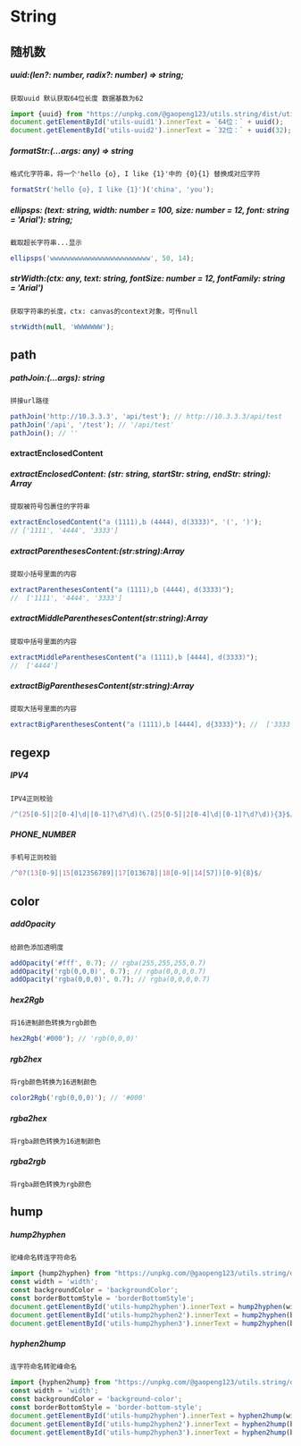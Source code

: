 # String

## 随机数

##### uuid:(len?: number, radix?: number) => string;

`获取uuid 默认获取64位长度 数据基数为62`

<!--
{
    html: '<div id="utils-uuid1"></div><div id="utils-uuid2"></div>'
}
-->

````js
import {uuid} from "https://unpkg.com/@gaopeng123/utils.string/dist/utils.string.esm.js";
document.getElementById('utils-uuid1').innerText = `64位：` + uuid();
document.getElementById('utils-uuid2').innerText = `32位：` + uuid(32);
````

##### formatStr:(...args: any) => string

`格式化字符串，将一个'hello {o}, I like {1}'中的 {0}{1} 替换成对应字符`

```typescript
formatStr('hello {o}, I like {1}')('china', 'you');
```

##### ellipsps: (text: string, width: number = 100, size: number = 12, font: string = 'Arial'): string;

`截取超长字符串...显示`

```typescript
ellipsps('wwwwwwwwwwwwwwwwwwwwwwwww', 50, 14);
```

##### strWidth:(ctx: any, text: string, fontSize: number = 12, fontFamily: string = 'Arial')

`获取字符串的长度，ctx: canvas的context对象，可传null`

```typescript
strWidth(null, 'WWWWWWW');
```

## path

##### pathJoin:(...args): string

`拼接url路径`

```typescript
pathJoin('http://10.3.3.3', 'api/test'); // http://10.3.3.3/api/test
pathJoin('/api', '/test'); // '/api/test'
pathJoin(); // ''
```

#### extractEnclosedContent

##### extractEnclosedContent: (str: string, startStr: string, endStr: string): Array<string>

`提取被符号包裹住的字符串`

```typescript
extractEnclosedContent("a (1111),b (4444), d(3333)", '(', ')'); 
// ['1111', '4444', '3333']
```

##### extractParenthesesContent:(str:string):Array<string>

`提取小括号里面的内容`

```typescript
extractParenthesesContent("a (1111),b (4444), d(3333)"); 
//  ['1111', '4444', '3333']
```

##### extractMiddleParenthesesContent(str:string):Array<string>

`提取中括号里面的内容`

```typescript
extractMiddleParenthesesContent("a (1111),b [4444], d(3333)");
//  ['4444']
```

##### extractBigParenthesesContent(str:string):Array<string>

`提取大括号里面的内容`

```typescript
extractBigParenthesesContent("a (1111),b [4444], d{3333}"); //  ['3333']
```

## regexp

##### IPV4

`IPV4正则校验`

```typescript
/^(25[0-5]|2[0-4]\d|[0-1]?\d?\d)(\.(25[0-5]|2[0-4]\d|[0-1]?\d?\d)){3}$/
```

##### PHONE_NUMBER

`手机号正则校验`

```typescript
/^0?(13[0-9]|15[012356789]|17[013678]|18[0-9]|14[57])[0-9]{8}$/
```

## color

##### addOpacity

`给颜色添加透明度`

```typescript
addOpacity('#fff', 0.7); // rgba(255,255,255,0.7)
addOpacity('rgb(0,0,0)', 0.7); // rgba(0,0,0,0.7)
addOpacity('rgba(0,0,0)', 0.7); // rgba(0,0,0,0.7)
```

##### hex2Rgb

`将16进制颜色转换为rgb颜色`

```typescript
hex2Rgb('#000'); // 'rgb(0,0,0)'
```

##### rgb2hex

`将rgb颜色转换为16进制颜色`

```typescript
color2Rgb('rgb(0,0,0)'); // '#000'
```

##### rgba2hex

`将rgba颜色转换为16进制颜色`

##### rgba2rgb

`将rgba颜色转换为rgb颜色`

## hump

##### hump2hyphen

`驼峰命名转连字符命名`

<!--
{
    html: '<div id="utils-hump2hyphen"></div><div id="utils-hump2hyphen2"></div><div id="utils-hump2hyphen3"></div>'
}
-->

```javascript
import {hump2hyphen} from "https://unpkg.com/@gaopeng123/utils.string/dist/utils.string.esm.js";
const width = 'width';
const backgroundColor = 'backgroundColor';
const borderBottomStyle = 'borderBottomStyle';
document.getElementById('utils-hump2hyphen').innerText = hump2hyphen(width); // width
document.getElementById('utils-hump2hyphen2').innerText = hump2hyphen(backgroundColor //background-color
document.getElementById('utils-hump2hyphen3').innerText = hump2hyphen(borderBottomStyle);//border-bottom-style
```

##### hyphen2hump

`连字符命名转驼峰命名`

<!--
{
    html: '<div id="utils-hyphen2hump"></div><div id="utils-hyphen2hump2"></div><div id="utils-hyphen2hump3"></div>'
}
-->

```javascript
import {hyphen2hump} from "https://unpkg.com/@gaopeng123/utils.string/dist/utils.string.esm.js";
const width = 'width';
const backgroundColor = 'background-color';
const borderBottomStyle = 'border-bottom-style';
document.getElementById('utils-hump2hyphen').innerText = hyphen2hump(width); //width
document.getElementById('utils-hump2hyphen2').innerText = hyphen2hump(backgroundColor) //backgroundColor
document.getElementById('utils-hump2hyphen3').innerText = hyphen2hump(borderBottomStyle);//borderBottomStyle
```